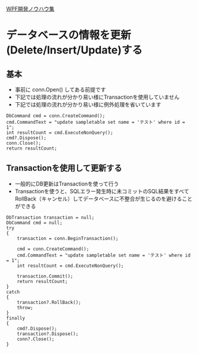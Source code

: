 [WPF開発ノウハウ集](../index.md)
# データベースの情報を更新(Delete/Insert/Update)する

## 基本
- 事前に conn.Open() してある前提です
- 下記では処理の流れが分かり易い様にTransactionを使用していません
- 下記では処理の流れが分かり易い様に例外処理を省いています
```
DbCommand cmd = conn.CreateCommand();
cmd.CommandText = "update sampletable set name = 'テスト' where id = 1";
int resultCount = cmd.ExecuteNonQuery();
cmd?.Dispose();
conn.Close();
return resultCount;
```

## Transactionを使用して更新する
- 一般的にDB更新はTransactionを使って行う
- Transactionを使うと、SQLエラー発生時に未コミットのSQL結果をすべてRollBack（キャンセル）してデータベースに不整合が生じるのを避けることができる
```
DbTransaction transaction = null;
DbCommand cmd = null;
try
{
    transaction = conn.BeginTransaction();
    
    cmd = conn.CreateCommand();
    cmd.CommandText = "update sampletable set name = 'テスト' where id = 1";
    int resultCount = cmd.ExecuteNonQuery();
    
    transaction.Commit();
    return resultCount;
}
catch
{
    transaction?.RollBack();
    throw;
}
finally
{
    cmd?.Dispose();
    transaction?.Dispose();
    conn?.Close();
}
```
